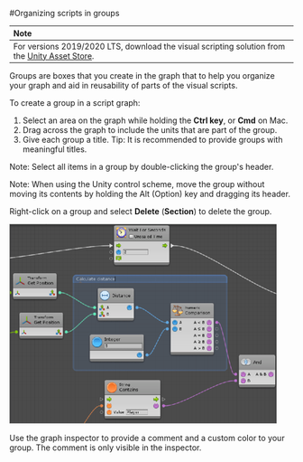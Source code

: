 #Organizing scripts in groups

| **Note**                                                     |
| :----------------------------------------------------------- |
| For versions 2019/2020 LTS, download the visual scripting solution from the [Unity Asset Store](https://assetstore.unity.com/packages/tools/visual-bolt-163802). |

Groups are boxes that you create in the graph that to help you organize your graph and aid in reusability of parts of the visual scripts.

To create a group in a script graph:

1. Select an area on the graph while holding the **Ctrl key**, or **Cmd** on Mac.
2. Drag across the graph to include the units that are part of the group.
3. Give each group a title.
   Tip: It is recommended to provide groups with meaningful titles.

Note: Select all items in a group by double-clicking the group's header.

Note: When using the Unity control scheme, move the group without moving its contents by holding the Alt (Option) key and dragging its header.

Right-click on a group and select **Delete** (**Section**) to delete the group.

![](images/VS-Grouping.png)

Use the graph inspector to provide a comment and a custom color to your group. The comment is only visible in the inspector.
